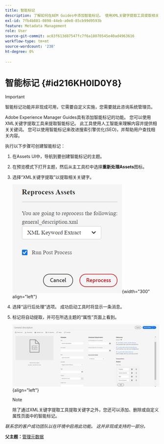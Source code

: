 ```yaml
---
title: 智能标记
description: 了解如何在AEM Guides中添加智能标记。 使用XML关键字提取工具提取相关关键字。
exl-id: 7fb4b881-0898-44eb-a0e8-85cb99d9593b
feature: Metadata Management
role: User
source-git-commit: ac83f613d87547fc7f6a18070545e40ad4963616
workflow-type: tm+mt
source-wordcount: '238'
ht-degree: 0%

---
```


# 智能标记 {#id216KH0ID0Y8}

>[!IMPORTANT]
>
> 智能标记功能并非现成可用，它需要自定义实施，您需要就此咨询系统管理员。

Adobe Experience Manager Guides具有添加智能标记的功能。 您可以使用XML关键字提取工具来提取智能标记。 此工具使用人工智能来理解内容并提供相关关键词。 您可以使用智能标记来改进搜索引擎优化\(SEO\)，并帮助用户查找相关内容。

执行以下步骤可创建智能标记：

1. 在Assets UI中，导航到要创建智能标记的主题。
1. 在预览模式下打开主题，然后从主工具栏中选择&#x200B;**重新处理Assets**&#x200B;图标。
1. 选择“XML关键字提取”以提取相关关键字。

   ![](images/smart-tag-reprocess-asset.png){width="300" align="left"}

1. 选择“运行后处理”选项。 成功启动工具时将显示一条消息。
1. 标记将自动提取，并可在所选主题的“属性”页面上看到。

   ![](images/properties-smart-tags.png){align="left"}

   >[!NOTE]
   >
   > 除了通过XML关键字提取工具提取关键字之外，您还可以添加、删除或自定义属性页面中的智能标记。


*联系您的客户成功团队以在环境中启用此功能。 这并非现成支持的一部分。*

**父主题：**[&#x200B;管理元数据](manage-metadata.md)
